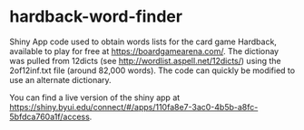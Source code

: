 # hardback-word-finder
Shiny App code used to obtain words lists for the card game Hardback, available to play for free at https://boardgamearena.com/. The dictionay was pulled from 12dicts (see http://wordlist.aspell.net/12dicts/) using the 2of12inf.txt file (around 82,000 words). The code can quickly be modified to use an alternate dictionary. 

You can find a live version of the shiny app at https://shiny.byui.edu/connect/#/apps/110fa8e7-3ac0-4b5b-a8fc-5bfdca760a1f/access. 
